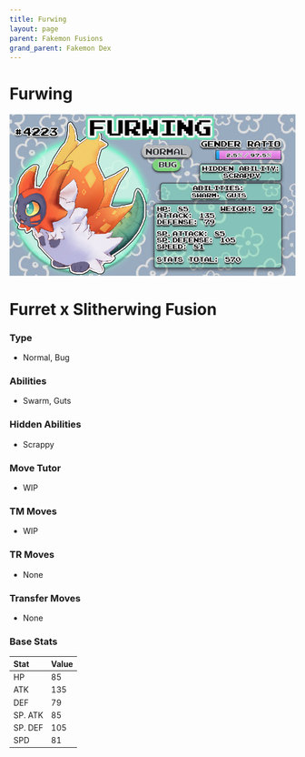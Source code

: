 ```yaml
---
title: Furwing
layout: page
parent: Fakemon Fusions
grand_parent: Fakemon Dex
---
```


# Furwing

![Image](/fakemon_pics/furwing.png)

# Furret x Slitherwing Fusion

### Type
- Normal, Bug

### Abilities
- Swarm, Guts

### Hidden Abilities
- Scrappy

### Move Tutor
- WIP

### TM Moves
- WIP

### TR Moves
- None

### Transfer Moves
- None

### Base Stats
| Stat    | Value |
|:--------|:------|
| HP      | 85    |
| ATK     | 135   |
| DEF     | 79    |
| SP. ATK | 85    |
| SP. DEF | 105   |
| SPD     | 81    |